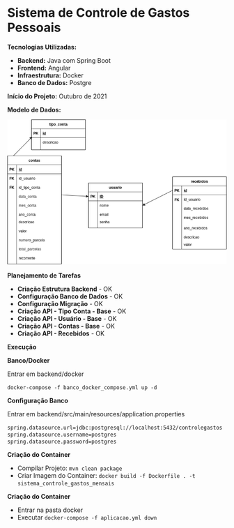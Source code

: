 


# Sistema de Controle de Gastos Pessoais

**Tecnologias Utilizadas:**

 - **Backend:** Java com Spring Boot
 - **Frontend:** Angular
- **Infraestrutura:** Docker
 -  **Banco de Dados:** Postgre

**Início do Projeto:** Outubro de 2021

**Modelo de Dados:**

![Modelo de dados](https://github.com/filipemot/sistema_controle_gastos_mensais/blob/main/database/database.png)

**Planejamento de Tarefas**

- **Criação Estrutura Backend** - OK
- **Configuração Banco de Dados** - OK
- **Configuração Migração** - OK
- **Criação API - Tipo Conta - Base** - OK
- **Criação API - Usuário - Base** - OK
- **Criação API - Contas - Base** - OK
- **Criação API - Recebidos** - OK

**Execução**

**Banco/Docker**

Entrar em backend/docker

    docker-compose -f banco_docker_compose.yml up -d

**Configuração Banco**

Entrar em backend/src/main/resources/application.properties

    spring.datasource.url=jdbc:postgresql://localhost:5432/controlegastos
    spring.datasource.username=postgres
    spring.datasource.password=postgres

**Criação do Container** 

 - Compilar Projeto: `mvn clean package`
 - Criar Imagem do Container: `docker build -f Dockerfile . -t sistema_controle_gastos_mensais`

**Criação do Container** 

- Entrar na pasta docker
- Executar `docker-compose -f aplicacao.yml down`

